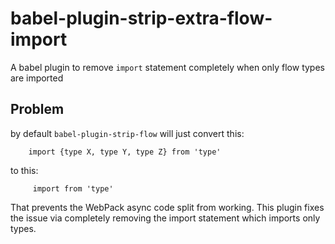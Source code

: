 # babel-plugin-strip-extra-flow-import
A babel plugin to remove `import` statement completely when only flow types are imported

## Problem
by default `babel-plugin-strip-flow` will just convert this:
```
    import {type X, type Y, type Z} from 'type'
```
to this:
```
     import from 'type'
```
That prevents the WebPack async code split from working. 
This plugin fixes the issue via completely  removing the import statement which imports only types.
